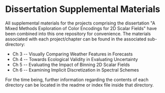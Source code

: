 # Dissertation Supplemental Materials

All supplemental materials for the projects comprising the dissertation "A Mixed Methods Exploration of Color Encodings for 2D Scalar Fields" have been combined into this one repository for convenience. The materials associated with each project/chapter can be found in the associated sub-directory:

- Ch 3 -- Visually Comparing Weather Features in Forecasts
- Ch 4 -- Towards Ecological Validity in Evaluating Uncertainty
- Ch 5 -- Evaluating the Impact of Binning 2D Scalar Fields
- Ch 6 -- Examining Implicit Discretization in Spectral Schemes

For the time being, further information regarding the contents of each directory can be located in the readme or index file inside that directory. 